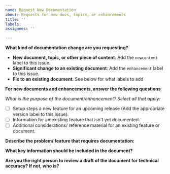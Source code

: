 ```yaml
---
name: Request New Documentation
about: Requests for new docs, topics, or enhancements
title: ''
labels:
assignees: ''

---
```


**What kind of documentation change are you requesting?**

* **New document, topic, or other piece of content**: Add the `newcontent` label to this issue. 
* **Significant change to an existing document**: Add the `enhancement` label to this issue. 
* **Fix to an existing document**: See below for what labels to add
  
**For new documents and enhancements, answer the following questions**

_What is the purpose of the document/enhancement? Select all that apply:_
- [ ] Setup steps a new feature for an upcoming release (Add the appropriate version label to this issue). 
- [ ] Information for an existing feature that isn't yet documented.
- [ ] Additional considerations/ reference material for an existing feature or document.

**Describe the problem/ feature that requires documentation:**
  
**What key information should be included in the document?**
  
**Are you the right person to review a draft of the document for technical accuracy? If not, who is?**
